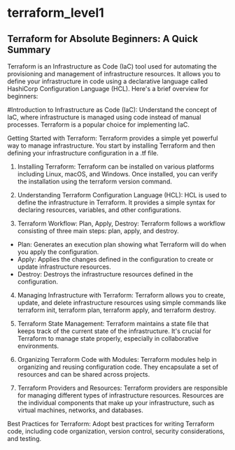 # terraform_level1
## Terraform for Absolute Beginners: A Quick Summary

Terraform is an Infrastructure as Code (IaC) tool used for automating the provisioning and management of infrastructure resources. It allows you to define your infrastructure in code using a declarative language called HashiCorp Configuration Language (HCL). Here's a brief overview for beginners:

#Introduction to Infrastructure as Code (IaC): Understand the concept of IaC, where infrastructure is managed using code instead of manual processes. Terraform is a popular choice for implementing IaC.

Getting Started with Terraform: Terraform provides a simple yet powerful way to manage infrastructure. You start by installing Terraform and then defining your infrastructure configuration in a .tf file.

1. Installing Terraform: Terraform can be installed on various platforms including Linux, macOS, and Windows. Once installed, you can verify the installation using the terraform version command.

2. Understanding Terraform Configuration Language (HCL): HCL is used to define the infrastructure in Terraform. It provides a simple syntax for declaring resources, variables, and other configurations.

3. Terraform Workflow: Plan, Apply, Destroy: Terraform follows a workflow consisting of three main steps: plan, apply, and destroy.

- Plan: Generates an execution plan showing what Terraform will do when you apply the configuration.
- Apply: Applies the changes defined in the configuration to create or update infrastructure resources.
- Destroy: Destroys the infrastructure resources defined in the configuration.
4. Managing Infrastructure with Terraform: Terraform allows you to create, update, and delete infrastructure resources using simple commands like terraform init, terraform plan, terraform apply, and terraform destroy.

5. Terraform State Management: Terraform maintains a state file that keeps track of the current state of the infrastructure. It's crucial for Terraform to manage state properly, especially in collaborative environments.

6. Organizing Terraform Code with Modules: Terraform modules help in organizing and reusing configuration code. They encapsulate a set of resources and can be shared across projects.

7. Terraform Providers and Resources: Terraform providers are responsible for managing different types of infrastructure resources. Resources are the individual components that make up your infrastructure, such as virtual machines, networks, and databases.

Best Practices for Terraform: Adopt best practices for writing Terraform code, including code organization, version control, security considerations, and testing.
